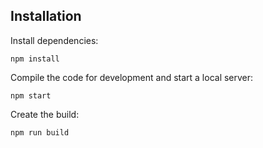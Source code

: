

## Installation

Install dependencies:

```
npm install
```

Compile the code for development and start a local server:

```
npm start
```

Create the build:

```
npm run build
```




